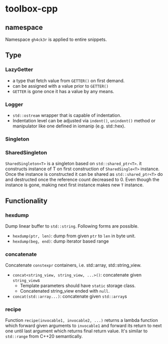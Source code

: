 # toolbox-cpp

## namespace
 Namespace `gh4ck3r` is applied to entire snippets.

## Type
### LazyGetter<GETTER>
 * a type that fetch value from `GETTER()` on first demand.
 * can be assigned with a value prior to `GETTER()`
 * `GETTER` is gone once it has a value by any means.

### Logger
 * `std::ostream` wrapper that is capable of indentation.
 * Indentation level can be adjusted via `indent()`, `unindent()`
     method or manipulator like one defined in iomanip (e.g. std::hex).

### Singleton
### SharedSingleton<T>
 `SharedSingleton<T>` is a singleton based on `std::shared_ptr<T>`. it
 constructs instance of T on first construction of `SharedSingle<T>` instance.
 Once the instance is constructed it can be shared as `std::shared_ptr<T>` do
 and destructed once the reference count decreased to 0. Even though the
 instance is gone, making next first instance makes new `T` instance.

## Functionality
### hexdump
 Dump linear buffer to `std::string`. Following forms are possible.
  * `hexdump(ptr, len)`: dump from given `ptr` to `len` in byte unit.
  * `hexdump(beg, end)`: dump iterator based range

### concatenate
 Concatenate `constexpr` containers, i.e. std::array, std::string_view.
  * `concat<string_view, string_view, ...>()`: concatenate given `string_view`s
    * Template parameters should have `static` storage class.
    * Concatenated string_view ended with `null`.
  * `concat(std::array...)`: concatenate given `std::array`s

### recipe
 Function `recipe(invocable1, invocable2, ...)` returns a lambda function which
forward given arguments to `invocable1` and forward its return to next one until
last argument which returns final return value. It's similar to `std::range`
from C++20 semantically.

